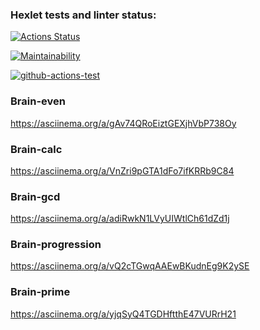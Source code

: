 ### Hexlet tests and linter status:

[![Actions Status](https://github.com/aRumakin/frontend-project-lvl1/workflows/hexlet-check/badge.svg)](https://github.com/aRumakin/frontend-project-lvl1/actions)

[![Maintainability](https://api.codeclimate.com/v1/badges/7adf18d8bfa59547fcbd/maintainability)](https://codeclimate.com/github/aRumakin/frontend-project-lvl1/maintainability)

[![github-actions-test](https://github.com/aRumakin/frontend-project-lvl1/actions/workflows/github-linter-test.yml/badge.svg?branch=main&event=push)](https://github.com/aRumakin/frontend-project-lvl1/actions/workflows/github-linter-test.yml)

### Brain-even

https://asciinema.org/a/gAv74QRoEiztGEXjhVbP738Oy

### Brain-calc

https://asciinema.org/a/VnZri9pGTA1dFo7ifKRRb9C84

### Brain-gcd

https://asciinema.org/a/adiRwkN1LVyUIWtlCh61dZd1j

### Brain-progression
https://asciinema.org/a/vQ2cTGwqAAEwBKudnEg9K2ySE

### Brain-prime
https://asciinema.org/a/yjqSyQ4TGDHftthE47VURrH21
